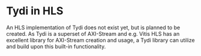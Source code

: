 # Tydi in HLS

An HLS implementation of Tydi does not exist yet, but is planned to be created. As Tydi is a superset of AXI-Stream and e.g. Vitis HLS has an excellent library for AXI-Stream creation and usage, a Tydi library can utilize and build upon this built-in functionality.